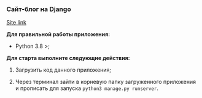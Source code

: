 ###  Сайт-блог на Django

[Site link](https://bonjurg.pythonanywhere.com)


**Для правильной работы приложения:**

- Python 3.8 >;


**Для старта выполните следующие действия:**

1. Загрузить код данного приложения;

2. Через терминал зайти в корневую папку загруженного приложения и прописать для запуска `python3 manage.py runserver`.
